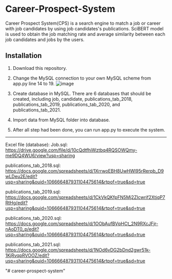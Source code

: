 # Career-Prospect-System

Career Prospect System(CPS) is a search engine to match a job or career with job candidates by using job candidates's publications. SciBERT model is used to obtain the job matching rate and average similarity between each job candidates and jobs by the users.

## Installation
1. Download this repository.

2. Change the MySQL connection to your own MySQL scheme from app.py line 14 to 19.
![image](https://user-images.githubusercontent.com/93475397/169525877-40d5b286-4192-4a84-8285-7458ecdcb80e.png)

3. Create database in MySQL. There are 6 databases that should be created, including job, candidate, publications_tab_2018, publications_tab_2019, publications_tab_2020, and publications_tab_2021. 

4. Import data from MySQL folder into database.

5. After all step had been done, you can run app.py to execute the system.

****************************************************************************************************************************************************************

Excel file (database):
Job.sql: https://drive.google.com/file/d/10cQdtfhiWztbq4RQSOWQmy-me9DQ4WU6/view?usp=sharing

publications_tab_2018.sql: https://docs.google.com/spreadsheets/d/1XrrwoEBH8UwHWl95rRerpb_D9wLDeu2E/edit?usp=sharing&ouid=106666487931104475614&rtpof=true&sd=true

publications_tab_2019.sql: https://docs.google.com/spreadsheets/d/1CkVkQKfpFN5Mj2ZIcwrif2XtjqP7RtHg/edit?usp=sharing&ouid=106666487931104475614&rtpof=true&sd=true

publications_tab_2020.sql: https://docs.google.com/spreadsheets/d/1OObAufBVpHCt_2N9RXcJFjr-nAoDT0_p/edit?usp=sharing&ouid=106666487931104475614&rtpof=true&sd=true

publications_tab_2021.sql: https://docs.google.com/spreadsheets/d/1NOd6vDG2bDnd2gwr51k-1KjRvqpRVOOZ/edit?usp=sharing&ouid=106666487931104475614&rtpof=true&sd=true


 
"# career-prospect-system" 
